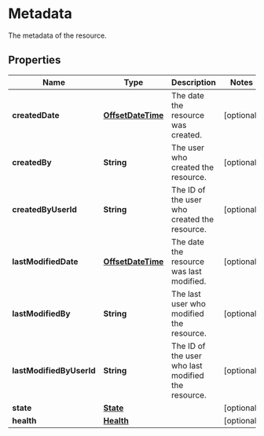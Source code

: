 

# Metadata

The metadata of the resource.
## Properties

| Name | Type | Description | Notes |
| ------------ | ------------- | ------------- | ------------- |
| **createdDate** | [**OffsetDateTime**](OffsetDateTime.md) | The date the resource was created. |  [optional] |
| **createdBy** | **String** | The user who created the resource. |  [optional] |
| **createdByUserId** | **String** | The ID of the user who created the resource. |  [optional] |
| **lastModifiedDate** | [**OffsetDateTime**](OffsetDateTime.md) | The date the resource was last modified. |  [optional] |
| **lastModifiedBy** | **String** | The last user who modified the resource. |  [optional] |
| **lastModifiedByUserId** | **String** | The ID of the user who last modified the resource. |  [optional] |
| **state** | [**State**](State.md) |  |  [optional] |
| **health** | [**Health**](Health.md) |  |  [optional] |


